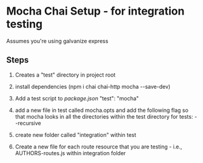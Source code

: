 # Mocha Chai Setup - for integration testing

Assumes you're using galvanize express

## Steps

1. Creates a "test" directory in project root

2. install dependencies (npm i chai chai-http mocha --save-dev)

3. Add a test script to *package.json* "test": "mocha"

4. add a new file in test called mocha.opts and add the following flag so that mocha
looks in all the directories within the test directory for tests: --recursive

5. create new folder called "integration" within test

6. Create a new file for each route resource that you are testing - i.e., AUTHORS-routes.js
within integration folder
